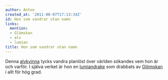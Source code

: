 ```yaml
---
author: Anton
created_at: '2011-08-07T17:13:34Z'
id: Hon som vandrar utan namn
links:
  mention:
  - Glömskan
  - alv
  - lumian
title: Hon som vandrar utan namn
---
```


Denna [alvkvinna] tycks vandra planlöst över världen sökandes vem hon är och varför. I själva verket
är hon en [lumiandrake] som drabbats av [Glömskan] i allt för hög grad.

  [alvkvinna]: alv
  [lumiandrake]: lumian
  [Glömskan]: Glömskan
